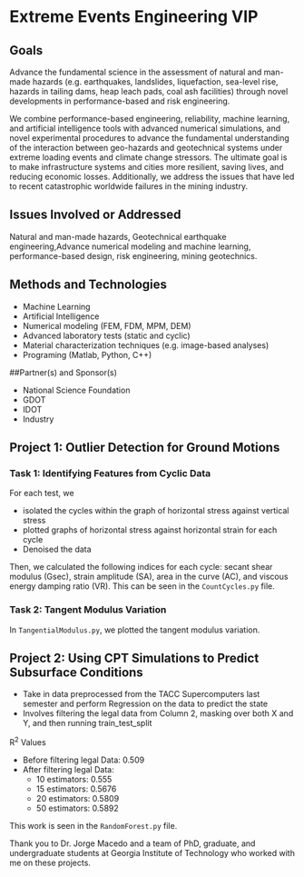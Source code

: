 # Extreme Events Engineering VIP

## Goals

Advance the fundamental science in the assessment of natural and man-made hazards (e.g. earthquakes, landslides, liquefaction, sea-level rise, hazards in tailing dams, heap leach pads, 
coal ash facilities) through novel developments in performance-based and risk engineering.

We combine performance-based engineering, reliability, machine learning, and artificial intelligence tools with advanced numerical simulations, and novel experimental procedures to 
advance the fundamental understanding of the interaction between geo-hazards and geotechnical systems under extreme loading events and climate change stressors. The ultimate goal is 
to make infrastructure systems and cities more resilient, saving lives, and reducing economic losses. Additionally, we address the issues that have led to recent catastrophic worldwide 
failures in the mining industry.

## Issues Involved or Addressed

Natural and man-made hazards, Geotechnical earthquake engineering,Advance numerical modeling and machine learning, performance-based design, risk engineering, mining geotechnics.

## Methods and Technologies

* Machine Learning
* Artificial Intelligence
* Numerical modeling (FEM, FDM, MPM, DEM)
* Advanced laboratory tests (static and cyclic)
* Material characterization techniques (e.g. image-based analyses)
* Programing (Matlab, Python, C++)


##Partner(s) and Sponsor(s)

* National Science Foundation
* GDOT
* IDOT
* Industry

## Project 1: Outlier Detection for Ground Motions

### Task 1: Identifying Features from Cyclic Data

For each test, we

* isolated the cycles within the graph of horizontal stress against vertical stress
* plotted graphs of horizontal stress against horizontal strain for each cycle
* Denoised the data

Then, we calculated the following indices for each cycle: secant shear modulus (Gsec), strain amplitude (SA), area in the curve (AC), and viscous energy damping ratio (VR). This can be seen in 
the ```CountCycles.py``` file.

### Task 2: Tangent Modulus Variation

In ```TangentialModulus.py```, we plotted the tangent modulus variation.

## Project 2: Using CPT Simulations to Predict Subsurface Conditions

* Take in data preprocessed from the TACC Supercomputers last semester and perform Regression on the data to predict the state
* Involves filtering the legal data from Column 2, masking over both X and Y, and then running train_test_split

R<sup>2</sup>	 Values
* Before filtering legal Data: 0.509
* After filtering legal Data: 
  * 10 estimators: 0.555
  * 15 estimators: 0.5676
  * 20 estimators: 0.5809
  * 50 estimators: 0.5892

This work is seen in the ```RandomForest.py``` file.

Thank you to Dr. Jorge Macedo and a team of PhD, graduate, and undergraduate students at Georgia Institute of Technology who worked with me on these projects.
